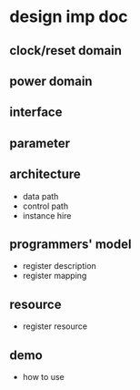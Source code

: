 # design imp doc

## clock/reset domain   
## power domain   
## interface    
## parameter   
## architecture   
  - data path     
  - control path    
  - instance hire   
## programmers' model   
  - register description   
  - register mapping  
## resource   
  - register resource   
## demo
  - how to use   
